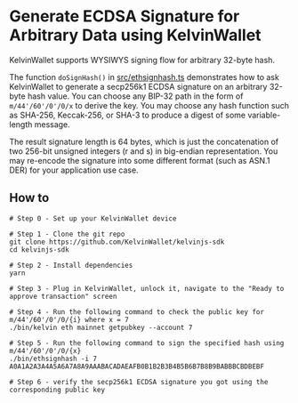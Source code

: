 # Generate ECDSA Signature for Arbitrary Data using KelvinWallet

KelvinWallet supports WYSIWYS signing flow for arbitrary 32-byte hash.

The function `doSignHash()` in [src/ethsignhash.ts](src/ethsignhash.ts)
demonstrates how to ask KelvinWallet to generate a secp256k1 ECDSA signature on
an arbitrary 32-byte hash value.  You can choose any BIP-32 path in the form of
`m/44'/60'/0'/0/x` to derive the key.  You may choose any hash function such as
SHA-256, Keccak-256, or SHA-3 to produce a digest of some variable-length
message.

The result signature length is 64 bytes, which is just the concatenation of two
256-bit unsigned integers (r and s) in big-endian representation.  You may
re-encode the signature into some different format (such as ASN.1 DER) for your
application use case.

## How to

```
# Step 0 - Set up your KelvinWallet device

# Step 1 - Clone the git repo
git clone https://github.com/KelvinWallet/kelvinjs-sdk
cd kelvinjs-sdk

# Step 2 - Install dependencies
yarn

# Step 3 - Plug in KelvinWallet, unlock it, navigate to the "Ready to approve transaction" screen

# Step 4 - Run the following command to check the public key for m/44'/60'/0'/0/{i} where x = 7
./bin/kelvin eth mainnet getpubkey --account 7

# Step 5 - Run the following command to sign the specified hash using m/44'/60'/0'/0/{x}
./bin/ethsignhash -i 7 A0A1A2A3A4A5A6A7A8A9AAABACADAEAFB0B1B2B3B4B5B6B7B8B9BABBBCBDBEBF

# Step 6 - verify the secp256k1 ECDSA signature you got using the corresponding public key
```
